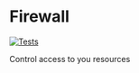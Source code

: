 # Firewall

[![Tests](https://github.com/Archict/firewall/actions/workflows/tests.yml/badge.svg?branch=master)](https://github.com/Archict/firewall/actions/workflows/tests.yml)

Control access to you resources
